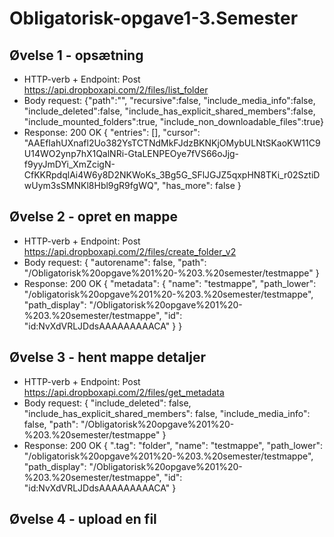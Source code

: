 # Obligatorisk-opgave1-3.Semester

## Øvelse 1 - opsætning
- HTTP-verb + Endpoint: Post https://api.dropboxapi.com/2/files/list_folder
- Body request: 
{"path":"",
"recursive":false,
"include_media_info":false,
"include_deleted":false,
"include_has_explicit_shared_members":false,
"include_mounted_folders":true,
"include_non_downloadable_files":true}
- Response:
200 OK
{
    "entries": [],
    "cursor": "AAEfIahUXnafl2Uo382YsTCTNdMkFJdzBKNKjOMybULNtSKaoKW11C9U14WO2ynp7hX1QalNRi-GtaLENPEOye7fVS66oJjg-f9yyJmDYi_XmZcigN-CfKKRpdqlAi4W6y8D2NKWoKs_3Bg5G_SFlJGJZ5qxpHN8TKi_r02SztiDwUym3sSMNKl8Hbl9gR9fgWQ",
    "has_more": false
}


## Øvelse 2 - opret en mappe
- HTTP-verb + Endpoint: Post https://api.dropboxapi.com/2/files/create_folder_v2
- Body request: 
{
    "autorename": false,
    "path": "/Obligatorisk%20opgave%201%20-%203.%20semester/testmappe"
}
- Response:
200 OK
{
    "metadata": {
        "name": "testmappe",
        "path_lower": "/obligatorisk%20opgave%201%20-%203.%20semester/testmappe",
        "path_display": "/Obligatorisk%20opgave%201%20-%203.%20semester/testmappe",
        "id": "id:NvXdVRLJDdsAAAAAAAAACA"
    }
}


## Øvelse 3 - hent mappe detaljer
- HTTP-verb + Endpoint: Post https://api.dropboxapi.com/2/files/get_metadata
- Body request: 
{
    "include_deleted": false,
    "include_has_explicit_shared_members": false,
    "include_media_info": false,
    "path": "/Obligatorisk%20opgave%201%20-%203.%20semester/testmappe"
}
- Response:
200 OK
{
    ".tag": "folder",
    "name": "testmappe",
    "path_lower": "/obligatorisk%20opgave%201%20-%203.%20semester/testmappe",
    "path_display": "/Obligatorisk%20opgave%201%20-%203.%20semester/testmappe",
    "id": "id:NvXdVRLJDdsAAAAAAAAACA"
}


## Øvelse 4 - upload en fil
